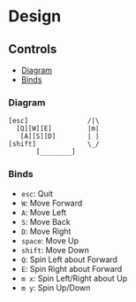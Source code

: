 

# Design


## Controls
 - [Diagram](#diagram)
 - [Binds](#binds)


### Diagram
```
[esc]               /|\
  [Q][W][E]         |m|
   [A][S][D]        | |
[shift]             \_/
       [________]
```


### Binds
 - `esc`:     Quit
 - `W`:       Move Forward
 - `A`:       Move Left
 - `S`:       Move Back
 - `D`:       Move Right
 - `space`:   Move Up
 - `shift`:   Move Down
 - `Q`:       Spin Left about Forward
 - `E`:       Spin Right about Forward
 - `m x`:     Spin Left/Right about Up
 - `m y`:     Spin Up/Down




